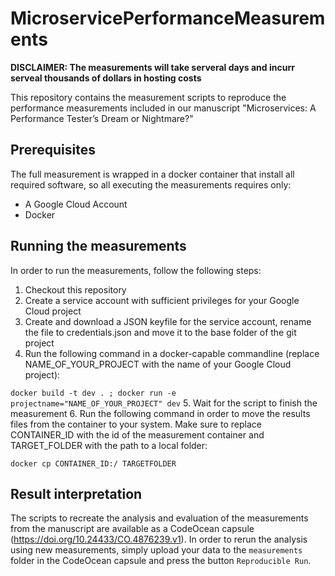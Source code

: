 # MicroservicePerformanceMeasurements
**DISCLAIMER: The measurements will take serveral days and incurr serveal thousands of dollars in hosting costs**

This repository contains the measurement scripts to reproduce the performance measurements included in our manuscript "Microservices: A Performance Tester’s Dream or Nightmare?"

## Prerequisites ##
The full measurement is wrapped in a docker container that install all required software, so all executing the measurements requires only:
* A Google Cloud Account
* Docker 

## Running the measurements ##
In order to run the measurements, follow the following steps:
1. Checkout this repository
2. Create a service account with sufficient privileges for your Google Cloud project
3. Create and download a JSON keyfile for the service account, rename the file to credentials.json and move it to the base folder of the git project
4. Run the following command in a docker-capable commandline (replace NAME_OF_YOUR_PROJECT with the name of your Google Cloud project):

`docker build -t dev . ; docker run -e projectname="NAME_OF_YOUR_PROJECT" dev`
5. Wait for the script to finish the measurement
6. Run the following command in order to move the results files from the container to your system. Make sure to replace CONTAINER_ID with the id of the measurement container and TARGET_FOLDER with the path to a local folder:

`docker cp CONTAINER_ID:/ TARGETFOLDER`

## Result interpretation ##
The scripts to recreate the analysis and evaluation of the measurements from the manuscript are available as a CodeOcean capsule (https://doi.org/10.24433/CO.4876239.v1). In order to rerun the analysis using new measurements, simply upload your data to the `measurements` folder in the CodeOcean capsule and press the button `Reproducible Run`. 

